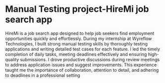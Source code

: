 # Manual Testing project-HireMi job search app
HireMi is a job search app designed to help job seekers find employment opportunities quickly and effortlessly.
During my internship at Wyreflow Technologies, I built strong manual testing skills by thoroughly testing applications and writing detailed test cases for each feature.
I led the timely completion of daily tasks, meeting deadlines effectively and ensuring high-quality submissions. 
I drove productive discussions during review meetings to address application issues and suggest improvements.
This experience taught me the importance of collaboration, attention to detail, and adhering to deadlines in a professional setting

